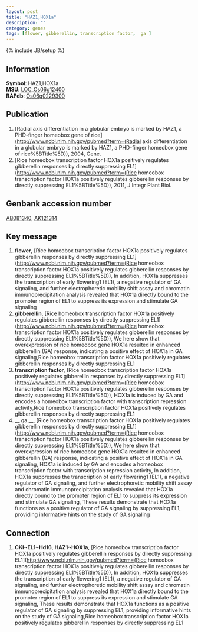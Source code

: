 ```yaml
---
layout: post
title: "HAZ1,HOX1a"
description: ""
category: genes
tags: [flower, gibberellin, transcription factor,  ga ]
---
```

{% include JB/setup %}

## Information
__Symbol__: HAZ1,HOX1a  
__MSU__: [LOC_Os06g12400](http://rice.plantbiology.msu.edu/cgi-bin/ORF_infopage.cgi?orf=LOC_Os06g12400)  
__RAPdb__: [Os06g0229300](http://rapdb.dna.affrc.go.jp/viewer/gbrowse_details/irgsp1?name=Os06g0229300)  

## Publication
1. [Radial axis differentiation in a globular embryo is marked by HAZ1, a PHD-finger homeobox gene of rice](http://www.ncbi.nlm.nih.gov/pubmed?term=(Radial axis differentiation in a globular embryo is marked by HAZ1, a PHD-finger homeobox gene of rice%5BTitle%5D)), 2004, Gene.
2. [Rice homeobox transcription factor HOX1a positively regulates gibberellin responses by directly suppressing EL1](http://www.ncbi.nlm.nih.gov/pubmed?term=(Rice homeobox transcription factor HOX1a positively regulates gibberellin responses by directly suppressing EL1%5BTitle%5D)), 2011, J Integr Plant Biol.

## Genbank accession number
[AB081340](http://www.ncbi.nlm.nih.gov/nuccore/AB081340), [AK121314](http://www.ncbi.nlm.nih.gov/nuccore/AK121314)

## Key message
1. __flower__, [Rice homeobox transcription factor HOX1a positively regulates gibberellin responses by directly suppressing EL1](http://www.ncbi.nlm.nih.gov/pubmed?term=(Rice homeobox transcription factor HOX1a positively regulates gibberellin responses by directly suppressing EL1%5BTitle%5D)),  In addition, HOX1a suppresses the transcription of early flowering1 (EL1), a negative regulator of GA signaling, and further electrophoretic mobility shift assay and chromatin immunoprecipitation analysis revealed that HOX1a directly bound to the promoter region of EL1 to suppress its expression and stimulate GA signaling
2. __gibberellin__, [Rice homeobox transcription factor HOX1a positively regulates gibberellin responses by directly suppressing EL1](http://www.ncbi.nlm.nih.gov/pubmed?term=(Rice homeobox transcription factor HOX1a positively regulates gibberellin responses by directly suppressing EL1%5BTitle%5D)),  We here show that overexpression of rice homeobox gene HOX1a resulted in enhanced gibberellin (GA) response, indicating a positive effect of HOX1a in GA signaling,Rice homeobox transcription factor HOX1a positively regulates gibberellin responses by directly suppressing EL1
3. __transcription factor__, [Rice homeobox transcription factor HOX1a positively regulates gibberellin responses by directly suppressing EL1](http://www.ncbi.nlm.nih.gov/pubmed?term=(Rice homeobox transcription factor HOX1a positively regulates gibberellin responses by directly suppressing EL1%5BTitle%5D)),  HOX1a is induced by GA and encodes a homeobox transcription factor with transcription repression activity,Rice homeobox transcription factor HOX1a positively regulates gibberellin responses by directly suppressing EL1
4. __ ga __, [Rice homeobox transcription factor HOX1a positively regulates gibberellin responses by directly suppressing EL1](http://www.ncbi.nlm.nih.gov/pubmed?term=(Rice homeobox transcription factor HOX1a positively regulates gibberellin responses by directly suppressing EL1%5BTitle%5D)),  We here show that overexpression of rice homeobox gene HOX1a resulted in enhanced gibberellin (GA) response, indicating a positive effect of HOX1a in GA signaling, HOX1a is induced by GA and encodes a homeobox transcription factor with transcription repression activity, In addition, HOX1a suppresses the transcription of early flowering1 (EL1), a negative regulator of GA signaling, and further electrophoretic mobility shift assay and chromatin immunoprecipitation analysis revealed that HOX1a directly bound to the promoter region of EL1 to suppress its expression and stimulate GA signaling, These results demonstrate that HOX1a functions as a positive regulator of GA signaling by suppressing EL1, providing informative hints on the study of GA signaling

## Connection
1. __CKI~EL1~Hd16__, __HAZ1~HOX1a__, [Rice homeobox transcription factor HOX1a positively regulates gibberellin responses by directly suppressing EL1](http://www.ncbi.nlm.nih.gov/pubmed?term=(Rice homeobox transcription factor HOX1a positively regulates gibberellin responses by directly suppressing EL1%5BTitle%5D)),  In addition, HOX1a suppresses the transcription of early flowering1 (EL1), a negative regulator of GA signaling, and further electrophoretic mobility shift assay and chromatin immunoprecipitation analysis revealed that HOX1a directly bound to the promoter region of EL1 to suppress its expression and stimulate GA signaling, These results demonstrate that HOX1a functions as a positive regulator of GA signaling by suppressing EL1, providing informative hints on the study of GA signaling,Rice homeobox transcription factor HOX1a positively regulates gibberellin responses by directly suppressing EL1


